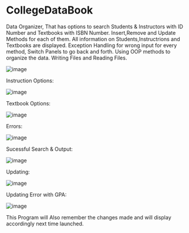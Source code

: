 # CollegeDataBook
Data Organizer, That has options to search Students & Instructors with ID Number and Textbooks with ISBN Number. 
Insert,Remove and Update Methods for each of them. All information on Students,Instructrions and Textbooks are displayed.
Exception Handling for wrong input for every method, Switch Panels to go back and forth. Using OOP methods to organize the data. 
Writing Files and Reading Files.

![image](https://user-images.githubusercontent.com/100721307/165644767-94376ed6-15a2-48dc-90a4-c8f7fd62728b.png)

Instruction Options: 

![image](https://user-images.githubusercontent.com/100721307/165644809-57213040-7008-42b5-af19-3deff01ad5ba.png)

Textbook Options: 

![image](https://user-images.githubusercontent.com/100721307/165644862-4e8d3123-2ee1-4bd2-9c19-f2af879696e9.png)

Errors: 

![image](https://user-images.githubusercontent.com/100721307/165644923-d2fba329-3ace-4e3f-ade5-1f5dedddc319.png)
 
Sucessful Search & Output: 

![image](https://user-images.githubusercontent.com/100721307/165645027-c23fd047-c246-4b54-8b0a-503594b934a0.png)

Updating:

![image](https://user-images.githubusercontent.com/100721307/165645106-80f75665-7fd2-4dce-87e1-821a4bab1658.png)

Updating Error with GPA: 

![image](https://user-images.githubusercontent.com/100721307/165645155-340335dd-c675-4ac2-82c9-315aa694b6b3.png)

This Program will Also remember the changes made and will display accordingly next time launched. 

